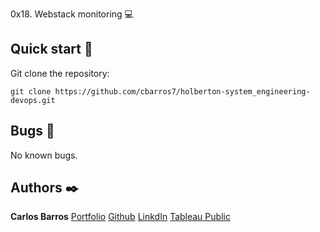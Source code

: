 0x18. Webstack monitoring :computer:

## Quick start :runner:

Git clone the repository:

```
git clone https://github.com/cbarros7/holberton-system_engineering-devops.git
```

## Bugs :loudspeaker:

No known bugs.

## Authors :black_nib:

**Carlos Barros** [Portfolio](https://carlosbarros.netlify.app/)
[Github](https://github.com/cbarros7)
[LinkdIn](https://www.linkedin.com/in/carlosbarros7/)
[Tableau Public](https://public.tableau.com/profile/carlos.barros#!/?newProfile=&activeTab=0)